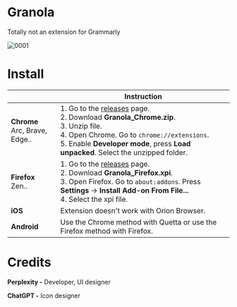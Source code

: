 # Granola
Totally not an extension for Grammarly


![0001](https://github.com/user-attachments/assets/bba19b34-90e2-4ebc-ae21-746c943e755e)



# Install

|  | Instruction |
|---|---|
| **Chrome** <br>Arc, Brave, Edge.. | 1. Go to the [releases](https://github.com/Dr-Sauce/Granola/releases/latest) page.  <br>2. Download **Granola_Chrome.zip**.  <br>3. Unzip file.  <br>4. Open Chrome. Go to ```chrome://extensions```.   <br>5. Enable **Developer mode**, press **Load unpacked**.  Select the unzipped folder. |
| **Firefox** <br>Zen.. | 1. Go to the [releases](https://github.com/Dr-Sauce/Granola/releases/latest) page.  <br>2. Download **Granola_Firefox.xpi**.  <br>3. Open Firefox. Go to ```about:addons```. Press **Settings** → **Install Add-on From File...**  <br>4. Select the xpi file. |
| **iOS** | Extension doesn't work with Orion Browser. |
| **Android** | Use the Chrome method with Quetta or use the Firefox method with Firefox. |

# Credits
**Perplexity -** Developer, UI designer

**ChatGPT -** Icon designer
